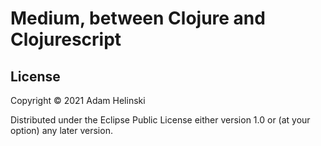 # Medium, between Clojure and Clojurescript


## License

Copyright © 2021 Adam Helinski

Distributed under the Eclipse Public License either version 1.0 or (at
your option) any later version.
